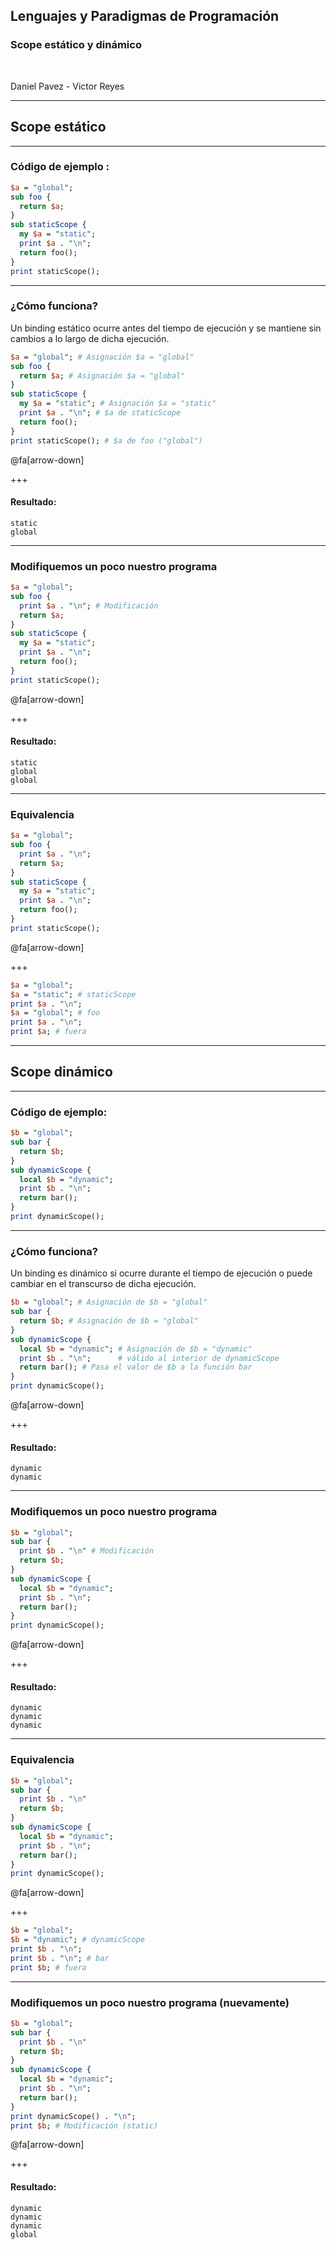 ## Lenguajes y Paradigmas de Programación
### Scope estático y dinámico

<br>

Daniel Pavez - Victor Reyes

---
## Scope estático
---
### Código de ejemplo :

```perl
$a = "global";
sub foo {
  return $a;
}
sub staticScope {
  my $a = "static";
  print $a . "\n";
  return foo();
}
print staticScope();
```
---
### ¿Cómo funciona?

Un binding estático ocurre antes del tiempo de ejecución y se mantiene sin cambios a lo largo de dicha ejecución.

```perl
$a = "global"; # Asignación $a = "global"
sub foo {
  return $a; # Asignación $a = "global"
}
sub staticScope {
  my $a = "static"; # Asignación $a = "static"
  print $a . "\n"; # $a de staticScope
  return foo();
}
print staticScope(); # $a de foo ("global")
```
@fa[arrow-down]

+++

#### Resultado:
```
static
global
```
---
### Modifiquemos un poco nuestro programa
```perl
$a = "global";
sub foo {
  print $a . "\n"; # Modificación
  return $a;
}
sub staticScope {
  my $a = "static";
  print $a . "\n";
  return foo();
}
print staticScope();
```
@fa[arrow-down]

+++

#### Resultado:
```
static
global
global
```
---
### Equivalencia
```perl
$a = "global";
sub foo {
  print $a . "\n";
  return $a;
}
sub staticScope {
  my $a = "static";
  print $a . "\n";
  return foo();
}
print staticScope();
```
@fa[arrow-down]

+++
```perl
$a = "global";
$a = "static"; # staticScope
print $a . "\n";
$a = "global"; # foo
print $a . "\n";
print $a; # fuera
```
---
## Scope dinámico
---
### Código de ejemplo:
```perl
$b = "global";
sub bar {
  return $b;
}
sub dynamicScope {
  local $b = "dynamic";
  print $b . "\n";
  return bar();
}
print dynamicScope();
```
---
### ¿Cómo funciona?

Un binding es dinámico si ocurre durante el tiempo de ejecución o puede cambiar en el transcurso de dicha ejecución.

```perl
$b = "global"; # Asignación de $b = "global"
sub bar {
  return $b; # Asignación de $b = "global"
}
sub dynamicScope {
  local $b = "dynamic"; # Asignación de $b = "dynamic"
  print $b . "\n";      # válido al interior de dynamicScope
  return bar(); # Pasa el valor de $b a la función bar
}
print dynamicScope();
```
@fa[arrow-down]

+++

#### Resultado:

```
dynamic
dynamic
```
---
### Modifiquemos un poco nuestro programa
```perl
$b = "global";
sub bar {
  print $b . "\n" # Modificación
  return $b;
}
sub dynamicScope {
  local $b = "dynamic";
  print $b . "\n";
  return bar();
}
print dynamicScope();
```
@fa[arrow-down]

+++

#### Resultado:

```
dynamic
dynamic
dynamic
```
---
### Equivalencia
```perl
$b = "global";
sub bar {
  print $b . "\n"
  return $b;
}
sub dynamicScope {
  local $b = "dynamic";
  print $b . "\n";
  return bar();
}
print dynamicScope();
```
@fa[arrow-down]

+++

```perl
$b = "global";
$b = "dynamic"; # dynamicScope
print $b . "\n";
print $b . "\n"; # bar
print $b; # fuera
```
---
### Modifiquemos un poco nuestro programa (nuevamente)
```perl
$b = "global";
sub bar {
  print $b . "\n"
  return $b;
}
sub dynamicScope {
  local $b = "dynamic";
  print $b . "\n";
  return bar();
}
print dynamicScope() . "\n";
print $b; # Modificación (static)
```
@fa[arrow-down]

+++

#### Resultado:

```
dynamic
dynamic
dynamic
global
```